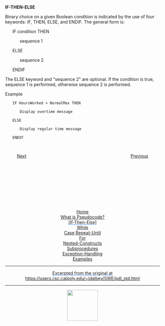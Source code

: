 <style>@import url("//readme.codeadam.ca/readme.css");</style>

**IF-THEN-ELSE** 
<p>
Binary choice on a given Boolean condition is indicated by the use of four keywords: IF, THEN, ELSE, and ENDIF. The general form is: 
</p>
</p>
<ul>
    <p>
    IF condition THEN     
    </p>
    <ul>
        sequence 1
    </ul>
        <p>
        ELSE    
        </p>
    <ul>
        <p>
        sequence 2        
        </p>
    </ul>
    <p>
    ENDIF
    </p>
</ul>
<p>
The ELSE keyword and "sequence 2" are optional. If the condition is true, sequence 1 is performed, otherwise sequence 2 is performed. 
</p>
<p>
Example 
</p>

<ul>

`IF HoursWorked > NormalMax THEN` <br>
<ul>

`Display overtime message`
</ul>

`ELSE`
<ul>

`Display regular time message`
</ul>

`ENDIF`
</ul>

<div style="text-align: center; display: flex; justify-content: center; margin-top: 30px">

[Next](what-is.md)                        
[Previous](while.md)

</div>

<div style="text-align: center; text-decoration: underline; text-decoration-color: #3486E3; margin-top: 150px;" markdown="1">

[Home](home.md)   
[What is Pseudocode?](what-is.md)  
[If-Then-Else]  
[While](while.md)  
[Case](case.md)
[Repeat-Until](repeat-until.md)  
[For](for.md)  
[Nested-Constructs](nested.md)  
[Subprocedures](subprocedures.md)  
[Exception-Handling](exceptionhandle.md)  
[Examples](examples.md)  
<div>


---
Excerpted from the original at https://users.csc.calpoly.edu/~jdalbey/SWE/pdl_std.html

---

<a href="https://brickmmo.com">
<img src="https://brickmmo.com/images/brickmmo-logo-horizontal.jpg" width="100">
</a>
